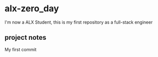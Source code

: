 # alx-zero_day
I'm now a ALX Student, this is my first repository as a full-stack engineer
## project notes
My first commit
